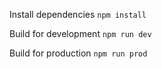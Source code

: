 Install dependencies
`npm install`

Build for development
`npm run dev`

Build for production
`npm run prod`